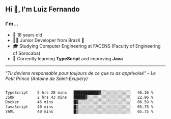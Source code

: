 <h2>Hi 👋, I'm Luiz Fernando</h2>

### I'm...
* 🤟 18 years old
* 👨‍💻 Junior Developer from Brazil 💚
* 🎓 Studying Computer Engineering at FACENS (Faculty of Engineering of Sorocaba)
* 🔭 Currently learning **TypeScript** and improving **Java**

---

_"Tu deviens responsable pour toujours de ce que tu as apprivoisé" – Le Petit Prince (Antoine de Saint-Exupéry)_

##

<!--START_SECTION:waka-->

```txt
TypeScript    5 hrs 28 mins   ███████████▓░░░░░░░░░░░░░   46.16 %
JSON          2 hrs 43 mins   █████▓░░░░░░░░░░░░░░░░░░░   22.96 %
Docker        46 mins         █▓░░░░░░░░░░░░░░░░░░░░░░░   06.59 %
JavaScript    40 mins         █▒░░░░░░░░░░░░░░░░░░░░░░░   05.75 %
YAML          40 mins         █▒░░░░░░░░░░░░░░░░░░░░░░░   05.75 %
```

<!--END_SECTION:waka-->
